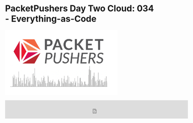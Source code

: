 # PacketPushers Day Two Cloud: 034 - Everything-as-Code


![PacketPushers](packet-pushers.png)
<iframe width="600" height="60" src="https://packetpushers.net/?powerpress_embed=47370-podcast&amp;powerpress_player=mediaelement-audio" title="Blubrry Podcast Player" frameborder="0" scrolling="no"></iframe>
